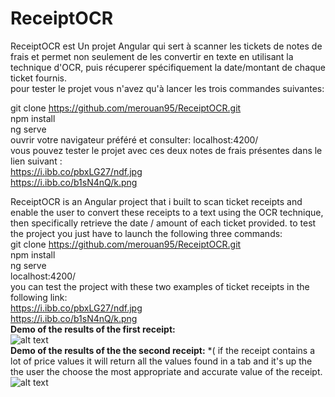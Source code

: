# ReceiptOCR
ReceiptOCR est Un projet Angular qui sert à scanner les tickets de notes de frais et permet non seulement de les convertir 
en texte en utilisant la technique d'OCR, puis récuperer spécifiquement la date/montant de chaque ticket fournis.  
pour tester le projet vous n'avez qu'à lancer les trois commandes suivantes:  

git clone https://github.com/merouan95/ReceiptOCR.git  
npm install  
ng serve  
ouvrir votre navigateur préféré et consulter: localhost:4200/  
vous pouvez tester le projet avec ces deux notes de frais présentes dans le lien suivant :   
https://i.ibb.co/pbxLG27/ndf.jpg  
https://i.ibb.co/b1sN4nQ/k.png   

ReceiptOCR is an Angular project that i built to scan ticket receipts and enable the user to convert these receipts to
a text using the OCR technique, then specifically retrieve the date / amount of each ticket provided.
to test the project you just have to launch the following three commands:  
git clone https://github.com/merouan95/ReceiptOCR.git  
npm install  
ng serve  
localhost:4200/  
you can test the project with these two examples of ticket receipts in the following link:  
https://i.ibb.co/pbxLG27/ndf.jpg  
https://i.ibb.co/b1sN4nQ/k.png  
**Demo of the results of the first receipt:**  
![alt text](https://i.ibb.co/KFF1RZj/Capture1.png)  
**Demo of the results of the the second receipt:** *( if the receipt contains a lot of price values it will return all the values
found in a tab and it's up the the user the choose the most appropriate and accurate value of the receipt.
![alt text](https://i.ibb.co/zRWgNzr/Capture2.png)



